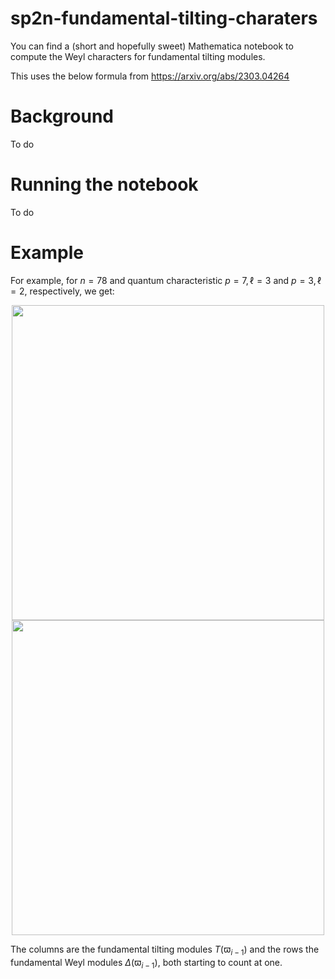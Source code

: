# sp2n-fundamental-tilting-charaters

You can find a (short and hopefully sweet) Mathematica notebook to compute the Weyl characters for fundamental tilting modules.

This uses the below formula from <a href="https://arxiv.org/abs/2303.04264">https://arxiv.org/abs/2303.04264</a>

# Background

To do

# Running the notebook

To do

# Example

For example, for $n=78$ and quantum characteristic $p=7,\ell=3$ and $p=3,\ell=2$, respectively, we get:

<div style="text-align: center"><img src="https://www.dtubbenhauer.com/papers/spweyl1.png" width="500" height="504" style="border: 0px;" /></div><div style="text-align: center"><img src="https://www.dtubbenhauer.com/papers/spweyl2.png" width="500" height="504" style="border: 0px;" /></div>

The columns are the fundamental tilting modules $T(\varpi_{i-1})$ and the rows the fundamental Weyl modules $\Delta(\varpi_{i-1})$, both starting to count at one.
